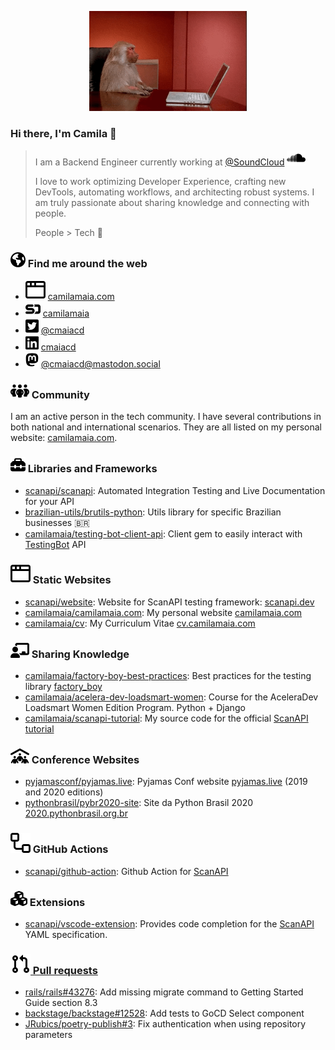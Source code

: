 <p align="center">
 <img
      width="50%"
      src="images/monkey.gif" />
</p>

### Hi there, I'm Camila 👋

> I am a Backend Engineer currently working at [@SoundCloud](https://github.com/soundcloud)
![SoundCloud-icon][]
>
> I love to work optimizing Developer Experience, crafting new DevTools, automating workflows, and architecting robust systems. I am truly passionate about sharing knowledge and connecting with people.
>
> People > Tech 💜

### ![globe-icon][] Find me around the web

* ![browser-icon][] [camilamaia.com][camilamaia.com-website]
* ![speakerdeck-icon][] [camilamaia][speakerdeck]
* ![twitter-icon][] [@cmaiacd][twitter]
* ![linkedin-icon][] [cmaiacd][linkedin]
* ![mastodon-icon][] [@cmaiacd@mastodon.social][mastodon]

### ![people-group-icon][] Community

I am an active person in the tech community. I have several contributions in
both national and international scenarios. They are all listed on my personal website: [camilamaia.com][appearances].

### ![toolbox-icon][] Libraries and Frameworks

- [scanapi/scanapi][scanapi]: Automated Integration Testing and Live Documentation for your API
- [brazilian-utils/brutils-python][brutils]: Utils library for specific Brazilian businesses 🇧🇷
- [camilamaia/testing-bot-client-api][testingbot-client-api]: Client gem to easily interact with [TestingBot][testingbot] API

### ![browser-icon][] Static Websites

- [scanapi/website][scanapi-website-repo]: Website for ScanAPI testing framework: [scanapi.dev][scanapi-website]
- [camilamaia/camilamaia.com][camilamaia.com]: My personal website [camilamaia.com][camilamaia.com-website]
- [camilamaia/cv][my-cv]: My Curriculum Vitae [cv.camilamaia.com][my-cv-website]

### ![chalkboard-user-icon][] Sharing Knowledge

- [camilamaia/factory-boy-best-practices][factory-boy-best-practices]: Best practices for the testing library [factory_boy][factory-boy]
- [camilamaia/acelera-dev-loadsmart-women][acelera-dev]: Course for the AceleraDev Loadsmart Women Edition Program. Python + Django
- [camilamaia/scanapi-tutorial][scanapi-tutorial]: My source code for the official [ScanAPI tutorial][scanapi-tutorial-website]

### ![people-roof-icon][] Conference Websites

- [pyjamasconf/pyjamas.live][pyjamas.live]: Pyjamas Conf website [pyjamas.live][pyjamas.live-website] (2019 and 2020 editions)
- [pythonbrasil/pybr2020-site][pybr2020]: Site da Python Brasil 2020 [2020.pythonbrasil.org.br][pybr2020-website]


### ![workflow-icon][] GitHub Actions

- [scanapi/github-action][scanapi-gha]: Github Action for [ScanAPI][scanapi-website]

### ![cubes-icon][] Extensions

- [scanapi/vscode-extension][scanapi-vscode-extension]: Provides code completion for the [ScanAPI][scanapi-website] YAML specification.

### [![pr-icon][] Pull requests][my-prs]

- [rails/rails#43276][rails/rails#43276]: Add missing migrate command to Getting
Started Guide section 8.3
- [backstage/backstage#12528]: Add tests to GoCD Select component
- [JRubics/poetry-publish#3][JRubics/poetry-publish#3]: Fix authentication when using repository parameters


[browser-icon]: https://raw.githubusercontent.com/primer/octicons/v19.4.0/icons/browser-16.svg "Browser Icon"
[chalkboard-user-icon]: /images/chalkboard-user.svg "Sharing Knowledge"
[cubes-icon]: /images/cubes.svg "Extensions"
[globe-icon]: /images/globe.svg "Find me around the web"
[linkedin-icon]: /images/linkedin.svg "LinkedIn"
[mastodon-icon]: /images/mastodon.svg "Mastodon"
[people-group-icon]: /images/people-group.svg "Community"
[people-roof-icon]: /images/people-roof.svg "Conference Websites"
[person-icon]: https://raw.githubusercontent.com/primer/octicons/v19.4.0/icons/person-16.svg "Core Developer"
[pr-icon]: https://raw.githubusercontent.com/primer/octicons/v19.4.0/icons/git-pull-request-16.svg "Pull Requests"
[soundcloud-icon]: /images/soundcloud.svg "SoundCloud"
[speakerdeck-icon]: /images/speakerdeck.svg "Speaker Deck"
[toolbox-icon]: /images/toolbox.svg "Libraries and Frameworks"
[twitter-icon]: /images/twitter.svg "Twitter"
[workflow-icon]: https://raw.githubusercontent.com/primer/octicons/v19.4.0/icons/workflow-16.svg "GitHub Actions"

[acelera-dev]: https://github.com/camilamaia/acelera-dev-loadsmart-women
[appearances]: https://camilamaia.com/appearances
[backstage/backstage#12528]: https://github.com/backstage/backstage/pull/12528
[brutils]: https://github.com/brazilian-utils/brutils-python
[camilamaia.com-website]: https://camilamaia.com
[camilamaia.com]: https://github.com/camilamaia/camilamaia.com
[factory-boy-best-practices]: https://github.com/camilamaia/factory-boy-best-practices
[factory-boy]: https://factoryboy.readthedocs.io/en/stable/
[JRubics/poetry-publish#3]: https://github.com/JRubics/poetry-publish/pull/3
[linkedin]: http://linkedin.com/in/cmaiacd/
[mastodon]: https://mastodon.social/@cmaiacd
[my-cv-website]: https://cv.camilamaia.com
[my-cv]: https://github.com/camilamaia/cv
[my-prs]: https://github.com/search?q=sort%3Areactions-%2B1+author%3Acamilamaia+type%3Apr+-user%3Acamilamaia&type=pullrequests "pull requests"
[pybr2020-website]: https://2020.pythonbrasil.org.br
[pybr2020]: https://github.com/pythonbrasil/pybr2020-site
[pyjamas.live-website]: https://pyjamas.live
[pyjamas.live]: https://github.com/pyjamasconf/pyjamas.live
[rails/rails#43276]: https://github.com/rails/rails/pull/43276
[scanapi-gha]: https://github.com/scanapi/github-action
[scanapi-tutorial-website]: https://scanapi.dev/tutorials/step01.html
[scanapi-tutorial]: https://github.com/camilamaia/scanapi-tutorial
[scanapi-vscode-extension]: https://github.com/scanapi/vscode-extension
[scanapi-website-repo]: https://github.com/scanapi/website
[scanapi-website]: https://scanapi.dev
[scanapi]: https://github.com/scanapi/scanapi/
[speakerdeck]: http://speakerdeck.com/camilamaia
[testingbot-client-api]: https://github.com/camilamaia/testing-bot-client-api
[testingbot]: https://testingbot.com/
[twitter]: https://twitter.com/cmaiacd
